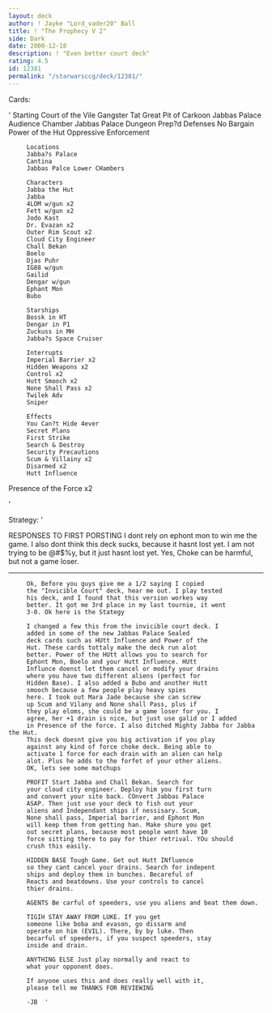 ```yaml
---
layout: deck
author: ! Jayke "Lord_vader20" Ball
title: ! "The Prophecy V 2"
side: Dark
date: 2000-12-18
description: ! "Even better court deck"
rating: 4.5
id: 12381
permalink: "/starwarsccg/deck/12381/"
---
```

Cards: 

' 		Starting
		 Court of the Vile Gangster
		 Tat Great Pit of Carkoon
		 Jabbas Palace Audience Chamber
		 Jabbas Palace Dungeon
		 Prep?d Defenses
		 No Bargain
		 Power of the Hut
		 Oppressive Enforcement

		 Locations
		 Jabba?s Palace
		 Cantina
		 Jabbas Palce Lower CHambers

		 Characters
		 Jabba the Hut
		 Jabba
		 4LOM w/gun x2
		 Fett w/gun x2
		 Jodo Kast
		 Dr. Evazan x2
		 Outer Rim Scout x2
		 Cloud City Engineer
		 Chall Bekan
		 Boelo
		 Djas Puhr
		 IG88 w/gun
		 Gailid
		 Dengar w/gun
		 Ephant Mon
		 Bubo

		 Starships
		 Bossk in HT
		 Dengar in P1
		 Zuckuss in MH
		 Jabba?s Space Cruiser

		 Interrupts
		 Imperial Barrier x2
		 Hidden Weapons x2
		 Control x2
		 Hutt Smooch x2
		 None Shall Pass x2
		 Twilek Adv
		 Sniper

		 Effects
		 You Can?t Hide 4ever
		 Secret Plans
		 First Strike
		 Search & Destroy
		 Security Precautions
		 Scum & Villainy x2
		 Disarmed x2
		 Hutt Influence
Presence of the Force x2

'

Strategy: '

RESPONSES TO FIRST PORSTING
I dont rely on ephont mon to win me the game. I also dont think this deck sucks, because it hasnt lost yet. I am not trying to be @#$%y, but it just hasnt lost yet. Yes, Choke can be harmful, but not a game loser.
*****************

		 Ok, Before you guys give me a 1/2 saying I copied
		 the "Invicible Court" deck, hear me out. I play tested
		 his deck, and I found that this version workes way
		 better. It got me 3rd place in my last tournie, it went
		 3-0. Ok here is the Stategy

		 I changed a few this from the invicible court deck. I
		 added in some of the new Jabbas Palace Sealed
		 deck cards such as HUtt Influence and Power of the
		 Hut. These cards tottaly make the deck run alot
		 better. Power of the HUtt allows you to search for
		 Ephont Mon, Boelo and your Hutt Influence. HUtt
		 Influnce doenst let them cancel or modify your drains
		 where you have two different aliens (perfect for
		 Hidden Base). I also added a Bubo and another Hutt
		 smooch because a few people play heavy spies
		 here. I took out Mara Jade because she can screw
		 up Scum and Vilany and None shall Pass, plus if
		 they play eloms, she could be a game loser for you. I
		 agree, her +1 drain is nice, but just use galid or I added
		 in Presence of the force. I also ditched Mighty Jabba for Jabba the Hut.
		 This deck doesnt give you big activation if you play
		 against any kind of force choke deck. Being able to
		 activate 1 force for each drain with an alien can help
		 alot. Plus he adds to the forfet of your other aliens.
		 OK, lets see some matchups

		 PROFIT Start Jabba and Chall Bekan. Search for
		 your cloud city engineer. Deploy him you first turn
		 and convert your site back. COnvert Jabbas Palace
		 ASAP. Then just use your deck to fish out your
		 aliens and Independant ships if nessisary. Scum,
		 None shall pass, Imperial barrier, and Ephont Mon
		 will keep them from getting han. Make shure you get
		 out secret plans, because most people wont have 10
		 force sitting there to pay for thier retrival. YOu should
		 crush this easily.

		 HIDDEN BASE Tough Game. Get out Hutt INfluence
		 so they cant cancel your drains. Search for indepent
		 ships and deploy them in bunches. Becareful of
		 Reacts and beatdowns. Use your controls to cancel
		 thier drains.

		 AGENTS Be carful of speeders, use you aliens and beat them down.

		 TIGIH STAY AWAY FROM LUKE. If you get
		 someone like boba and evason, go dissarm and
		 operate on him (EVIL). There, by by luke. Then
		 becarful of speeders, if you suspect speeders, stay
		 inside and drain.

		 ANYTHING ELSE Just play normally and react to
		 what your opponent does.

		 If anyone uses this and does really well with it,
		 please tell me THANKS FOR REVIEWING

		 -JB  '
